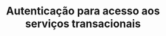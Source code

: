 ---
title: Autenticação para acesso aos serviços transacionais
api:
  file: Duedate.json
  operationId: post_pdvauth
hidden: false
---